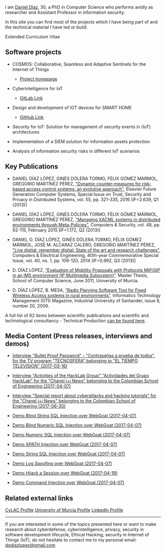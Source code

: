 I am [Daniel Díaz](https://i.imgur.com/2cOugju.jpg), 30, a PhD in Computer Science who performs avidly as researcher and Assistant Professor in information security.

In this site you can find most of the projects which I have being part of and the technical material I have led or build.

Extended Curriculum Vitae

## Software projects

* COSMOS: Collaborative, Seamless and Adaptive Sentinels for the Internet of Things
    * [Project homepage](http://webs.um.es/felixgm/projects/cosmos/)

* Cyberintelligence for IoT
    * [GitLab Link](https://gitlab.com/Useche/PGRCyberintelligence)

* Design and development of IOT devices for SMART HOME
    * [GitHub Link](https://github.com/Manny2296/Desarrollo-e-Implementacion-Dispositivos-IoT)

* Security for IoT: Solution for management of security events in (IoT) architectures

* Implementation of a SIEM solution for information assets protection

* Analysis of information security risks in different IoT scenarios

## Key Publications

* DANIEL DÍAZ LÓPEZ, GINÉS DÓLERA TORMO, FÉLIX GÓMEZ MÁRMOL, GREGORIO MARTÍNEZ PÉREZ, ["Dynamic counter-measures for risk-based access control systems: an evolutive approach"](http://www.sciencedirect.com/science/article/pii/S0167739X14002052), Elsevier Future Generation Computer Systems, Special Issue on Trust, Security and Privacy in Distributed Systems, vol. 55, pp. 321-335, 2016 [IF=2.639, Q1 (2013)]

* DANIEL DÍAZ LÓPEZ, GINÉS DÓLERA TORMO, FÉLIX GÓMEZ MÁRMOL, GREGORIO MARTÍNEZ PÉREZ, ["Managing XACML systems in distributed environments through Meta-Policies"](http://www.sciencedirect.com/science/article/pii/S0167404814001503), Computers & Security, vol. 48, pp. 92-115, February 2015 [IF=1.172, Q2 (2013)]

* DANIEL O. DÍAZ LÓPEZ, GINÉS DÓLERA TORMO, FÉLIX GÓMEZ MÁRMOL, JOSÉ M. ALCARAZ CALERO, GREGORIO MARTÍNEZ PÉREZ, ["Live digital, remember digital: State of the art and research challenges"](http://www.sciencedirect.com/science/article/pii/S0045790613002905), Computers & Electrical Engineering, 40th-year Commemorative Special Issue, vol. 40, no. 1, pp. 109-120, 2014 [IF=0.992, Q3 (2013)]

* D. DÍAZ LÓPEZ, [“Evaluation of Mobility Proposals with Protocols MIP/SIP in an IMS environment (IP Multimedia Subsystem)”](http://www.um.es/gsit/?m=27). Master Thesis, School of Computer Science, June 2011, University of Murcia.

* D. DÍAZ LÓPEZ, B. MESA, [“Radio Planning Software Tool for Fixed Wireless Access systems in rural environments”](http://132.248.9.34/hevila/Gerenciatecnologicainformatica/2009/vol8/no20/2.pdf). Informatics Technology Management (GTI) Magazine, Industrial University of Santander, issue 8, number 20, 2009.

A full list of 62 items between scientific publications and scientific and technological consultancy - Technical Production [can be found here](http://webs.um.es/felixgm/pubs/managing-access-control-systems-in-distributed-environments-with-dynamic-asset-protection/).


## Media Content (Press releases, interviews and demos)

* [Interview "Bullet Proof Password" - "Contraseñas a prueba de todos", for the TV program "TECNOSFERA" belonging to "EL TIEMPO TELEVISION" (2017-03-16)](https://www.youtube.com/watch?v=LzXKyVUTbl8)

* [Interview "Activities of the HackLab Group" "Actividades del Grupo HackLab" for the "Chanel i+i News" belonging to the Colombian School of Engineering (2017-04-07)](https://www.youtube.com/watch?v=SGSqWuQf1nY)

* [Interview "Special report about cyberattacks and hacking tutorials" for the "Chanel i+i News" belonging to the Colombian School of Engineering (2017-06-30)](https://www.youtube.com/watch?v=cDZMwQRKcp4&t=1s)

* [Demo Blind String SQL Injection over WebGoat (2017-04-07) ](https://www.youtube.com/watch?v=Lfo4hHS4yP8&t=2s)

* [Demo Blind Numeric SQL Injection over WebGoat (2017-04-07) ](https://www.youtube.com/watch?v=ffm73WEoup0&t=155s )

* [Demo Numeric SQL Injection over WebGoat (2017-04-07)](https://www.youtube.com/watch?v=E_TPEcssMdU&t=21s) 

* [Demo XPATH Injection over WebGoat (2017-04-07)](https://www.youtube.com/watch?v=7fYbkqYsXns) 

* [Demo String SQL Injection over WebGoat  (2017-04-07)](https://www.youtube.com/watch?v=pt9nVSLy3Nk&t=25s) 

* [Demo Log Spoofing over WebGoat (2017-04-07)](https://www.youtube.com/watch?v=2GTafXUFUFA&t=1s) 

* [Demo Hijack a Session over WebGoat (2017-04-19)](https://www.youtube.com/watch?v=P5TFq2XMLAM&t=5s) 
 
* [Demo Command Injection over WebGoat (2017-04-07)](https://www.youtube.com/watch?v=M2wUCSIeeqY) 

## Related external links

[CvLAC Profile](http://scienti.colciencias.gov.co:8081/cvlac/visualizador/generarCurriculoCv.do?cod_rh=0001616521)
[University of Murcia Profile](http://webs.um.es/felixgm/pubs/managing-access-control-systems-in-distributed-environments-with-dynamic-asset-protection/)
[LinkedIn Profile](https://www.linkedin.com/in/daniel-d%C3%ADaz-l%C3%B3pez-41638815/)

---

If you are interested in some of the topics presented here or want to make research about cyberdefense, cyberintelligence, privacy, security in software development lifecycle, Ethical Hacking, security in Internet of Things (IoT), do not hesitate to contact me to my personal email: dodiazlopez@gmail.com
